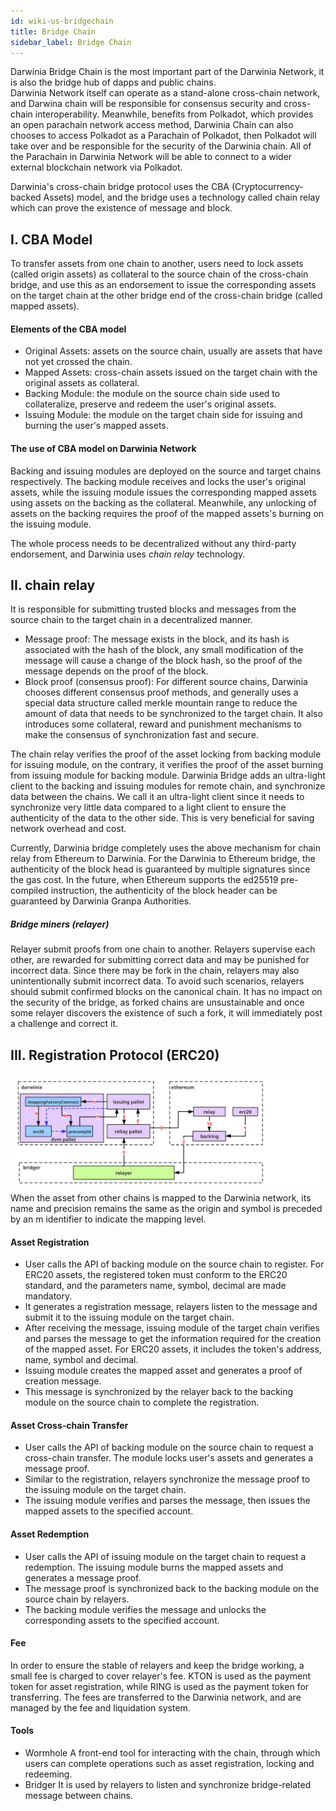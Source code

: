 ```yaml
---
id: wiki-us-bridgechain
title: Bridge Chain
sidebar_label: Bridge Chain
---
```


Darwinia Bridge Chain is the most important part of the Darwinia Network, it is also the bridge hub of dapps and public chains.  
Darwinia Network itself can operate as a stand-alone cross-chain network, and Darwina chain will be responsible for consensus security and cross-chain interoperability. Meanwhile, benefits from Polkadot, which provides an open parachain network access method, Darwinia Chain can also chooses to access Polkadot as a Parachain of Polkadot, then Polkadot will take over and be responsible for the security of the Darwinia chain. All of the Parachain in Darwinia Network will be able to connect to a wider external blockchain network via Polkadot.

Darwinia's cross-chain bridge protocol uses the CBA (Cryptocurrency-backed Assets) model, and the bridge uses a technology called chain relay which can prove the existence of message and block.

## I. CBA Model
To transfer assets from one chain to another, users need to lock assets (called origin assets) as collateral to the source chain of the cross-chain bridge, and use this as an endorsement to issue the corresponding assets on the target chain at the other bridge end of the cross-chain bridge (called mapped assets).

#### Elements of the CBA model
- Original Assets: assets on the source chain, usually are assets that have not yet crossed the chain.
- Mapped Assets: cross-chain assets issued on the target chain with the original assets as collateral.
- Backing Module: the module on the source chain side used to collateralize, preserve and redeem the user's original assets.
- Issuing Module: the module on the target chain side for issuing and burning the user's mapped assets.

#### The use of CBA model on Darwinia Network
Backing and issuing modules are deployed on the source and target chains respectively. The backing module receives and locks the user's original assets, while the issuing module issues the corresponding mapped assets using assets on the backing as the collateral. Meanwhile, any unlocking of assets on the backing requires the proof of the mapped assets's burning on the issuing module.

The whole process needs to be decentralized without any third-party endorsement, and Darwinia uses *chain relay* technology.

## II. chain relay
It is responsible for submitting trusted blocks and messages from the source chain to the target chain in a decentralized manner.
- Message proof: The message exists in the block, and its hash is associated with the hash of the block, any small modification of the message will cause a change of the block hash, so the proof of the message depends on the proof of the block.
- Block proof (consensus proof): For different source chains, Darwinia chooses different consensus proof methods, and generally uses a special data structure called merkle mountain range to reduce the amount of data that needs to be synchronized to the target chain. It also introduces some collateral, reward and punishment mechanisms to make the consensus of synchronization fast and secure.

The chain relay verifies the proof of the asset locking from backing module for issuing module, on the contrary, it verifies the proof of the asset burning from issuing module for backing module. Darwinia Bridge adds an ultra-light client to the backing and issuing modules for remote chain, and synchronize data between the chains. We call it an ultra-light client since it needs to synchronize very little data compared to a light client to ensure the authenticity of the data to the other side. This is very beneficial for saving network overhead and cost.

Currently, Darwinia bridge completely uses the above mechanism for chain relay from Ethereum to Darwinia. For the Darwinia to Ethereum bridge, the authenticity of the block head is guaranteed by multiple signatures since the gas cost. In the future, when Ethereum supports the ed25519 pre-compiled instruction, the authenticity of the block header can be guaranteed by Darwinia Granpa Authorities.

##### Bridge miners (relayer)
Relayer submit proofs from one chain to another. Relayers supervise each other, are rewarded for submitting correct data and may be punished for incorrect data. Since there may be fork in the chain, relayers may also unintentionally submit incorrect data. To avoid such scenarios, relayers should submit confirmed blocks on the canonical chain. It has no impact on the security of the bridge, as forked chains are unsustainable and once some relayer discovers the existence of such a fork, it will immediately post a challenge and correct it.

## III. Registration Protocol (ERC20)
![architecture](assets/bridger-register.svg)
When the asset from other chains is mapped to the Darwinia network, its name and precision remains the same as the origin and symbol is preceded by an m identifier to indicate the mapping level.

#### Asset Registration
- User calls the API of backing module on the source chain to register. For ERC20 assets, the registered token must conform to the ERC20 standard, and the parameters name, symbol, decimal are made mandatory.
- It generates a registration message, relayers listen to the message and submit it to the issuing module on the target chain.
- After receiving the message, issuing module of the target chain verifies and parses the message to get the information required for the creation of the mapped asset. For ERC20 assets, it includes the token's address, name, symbol and decimal.
- Issuing module creates the mapped asset and generates a proof of creation message.
- This message is synchronized by the relayer back to the backing module on the source chain to complete the registration.

#### Asset Cross-chain Transfer
- User calls the API of backing module on the source chain to request a cross-chain transfer. The module locks user's assets and generates a message proof.
- Similar to the registration, relayers synchronize the message proof to the issuing module on the target chain.
- The issuing module verifies and parses the message, then issues the mapped assets to the specified account.

#### Asset Redemption
- User calls the API of issuing module on the target chain to request a redemption. The issuing module burns the mapped assets and generates a message proof.
- The message proof is synchronized back to the backing module on the source chain by relayers.
- The backing module verifies the message and unlocks the corresponding assets to the specified account.

#### Fee
In order to ensure the stable of relayers and keep the bridge working, a small fee is charged to cover relayer's fee. KTON is used as the payment token for asset registration, while RING is used as the payment token for transferring. The fees are transferred to the Darwinia network, and are managed by the fee and liquidation system.

#### Tools
* Wormhole
A front-end tool for interacting with the chain, through which users can complete operations such as asset registration, locking and redeeming.
* Bridger
It is used by relayers to listen and synchronize bridge-related message between chains.
